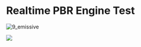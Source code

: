 
# Realtime PBR Engine Test

![9_emissive](https://user-images.githubusercontent.com/30839669/89106660-959bf480-d466-11ea-8a4b-79ed69e57594.png)


![](https://nishidate-yuki.github.io/program/img/pbr-engine/pbr.gif)


